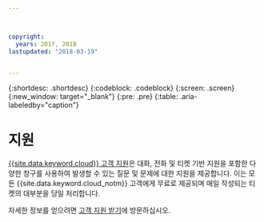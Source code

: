 ```yaml
---



copyright:
  years: 2017, 2018
lastupdated: "2018-03-19"


---
```


{:shortdesc: .shortdesc}
{:codeblock: .codeblock}
{:screen: .screen}
{:new_window: target="_blank"}
{:pre: .pre}
{:table: .aria-labeledby="caption"}

# 지원

[{{site.data.keyword.cloud}} 고객 지원](https://console.bluemix.net/docs/get-support/howtogetsupport.html#getting-customer-support)은 대화, 전화 및 티켓 기반 지원을 포함한 다양한 창구를 사용하여 발생할 수 있는 질문 및 문제에 대한 지원을 제공합니다. 이는 모든 {{site.data.keyword.cloud_notm}} 고객에게 무료로 제공되며 매일 작성되는 티켓의 대부분을 당일 처리합니다.

자세한 정보를 얻으려면 [고객 지원 받기](https://console.bluemix.net/docs/get-support/howtogetsupport.html#getting-customer-support)에 방문하십시오.
